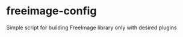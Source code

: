 freeimage-config
================

Simple script for building FreeImage library only with desired plugins
